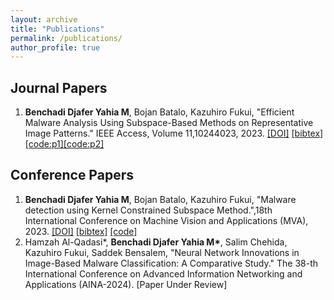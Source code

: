 ```yaml
---
layout: archive
title: "Publications"
permalink: /publications/
author_profile: true
---
```


## Journal Papers
1. **Benchadi Djafer Yahia M**, Bojan Batalo, Kazuhiro Fukui, "Efficient Malware Analysis Using Subspace-Based Methods on Representative Image Patterns." IEEE Access, Volume 11,10244023, 2023. [[DOI]](https://ieeexplore.ieee.org/abstract/document/10244023) [[bibtex]](https://scholar.googleusercontent.com/scholar.bib?q=info:IoIHL4sFBDMJ:scholar.google.com/&output=citation&scisdr=ClEy981wEJOCtQs-sWk:AFWwaeYAAAAAZZ44qWl6zTaE1KwcFrsCGK_xqek&scisig=AFWwaeYAAAAAZZ44qaDBvHZ3Ru163-dUmfLKXak&scisf=4&ct=citation&cd=-1&hl=en&scfhb=1) [[code:p1]](https://github.com/Djaferbenchadi/Malware_classification_ksm)[[code:p2]](https://github.com/Djaferbenchadi/OSA_KDS)

## Conference Papers
1. **Benchadi Djafer Yahia M**, Bojan Batalo, Kazuhiro Fukui, "Malware detection using Kernel Constrained Subspace Method.",18th International Conference on Machine Vision and Applications (MVA), 2023. [[DOI]](https://ieeexplore.ieee.org/abstract/document/10215631) [[bibtex]](https://scholar.googleusercontent.com/scholar.bib?q=info:q4OnYbZejd8J:scholar.google.com/&output=citation&scisdr=ClEy981wEJOCtQs_Sdo:AFWwaeYAAAAAZZ45UdpIYaMdOTwgPBu3l2BCXhQ&scisig=AFWwaeYAAAAAZZ45Ues30EEMnvtdKIeqB5WxY_c&scisf=4&ct=citation&cd=-1&hl=en) [[code]](https://github.com/Djaferbenchadi/Malware_analysis_binary)
1. Hamzah Al-Qadasi\*, **Benchadi Djafer Yahia M\***, Salim Chehida, Kazuhiro Fukui, Saddek Bensalem, "Neural Network Innovations in Image-Based Malware Classification: A Comparative Study." The 38-th International Conference on Advanced Information Networking and Applications (AINA-2024). [Paper Under Review]

